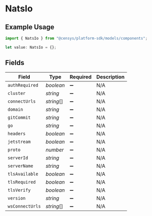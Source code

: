 # NatsIo

## Example Usage

```typescript
import { NatsIo } from "@censys/platform-sdk/models/components";

let value: NatsIo = {};
```

## Fields

| Field              | Type               | Required           | Description        |
| ------------------ | ------------------ | ------------------ | ------------------ |
| `authRequired`     | *boolean*          | :heavy_minus_sign: | N/A                |
| `cluster`          | *string*           | :heavy_minus_sign: | N/A                |
| `connectUrls`      | *string*[]         | :heavy_minus_sign: | N/A                |
| `domain`           | *string*           | :heavy_minus_sign: | N/A                |
| `gitCommit`        | *string*           | :heavy_minus_sign: | N/A                |
| `go`               | *string*           | :heavy_minus_sign: | N/A                |
| `headers`          | *boolean*          | :heavy_minus_sign: | N/A                |
| `jetstream`        | *boolean*          | :heavy_minus_sign: | N/A                |
| `proto`            | *number*           | :heavy_minus_sign: | N/A                |
| `serverId`         | *string*           | :heavy_minus_sign: | N/A                |
| `serverName`       | *string*           | :heavy_minus_sign: | N/A                |
| `tlsAvailable`     | *boolean*          | :heavy_minus_sign: | N/A                |
| `tlsRequired`      | *boolean*          | :heavy_minus_sign: | N/A                |
| `tlsVerify`        | *boolean*          | :heavy_minus_sign: | N/A                |
| `version`          | *string*           | :heavy_minus_sign: | N/A                |
| `wsConnectUrls`    | *string*[]         | :heavy_minus_sign: | N/A                |